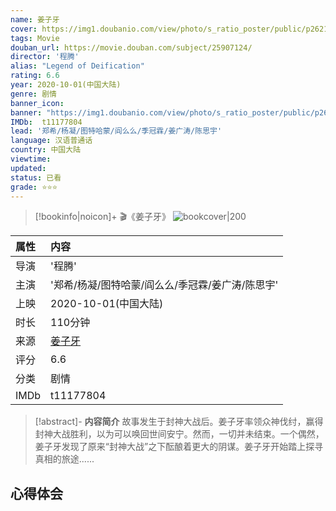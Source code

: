 ```yaml
---
name: 姜子牙
cover: https://img1.doubanio.com/view/photo/s_ratio_poster/public/p2621219978.jpg
tags: Movie
douban_url: https://movie.douban.com/subject/25907124/
director: '程腾'
alias: "Legend of Deification"
rating: 6.6
year: 2020-10-01(中国大陆)
genre: 剧情
banner_icon: 
banner: "https://img1.doubanio.com/view/photo/s_ratio_poster/public/p2621219978.jpg"
IMDb:  t11177804
lead: '郑希/杨凝/图特哈蒙/阎么么/季冠霖/姜广涛/陈思宇' 
language: 汉语普通话 
country: 中国大陆 
viewtime:
updated: 
status: 已看
grade: ⭐️⭐️⭐️
---
```

> [!bookinfo|noicon]+ 🎬《姜子牙》
> ![bookcover|200](https://img1.doubanio.com/view/photo/s_ratio_poster/public/p2621219978.jpg)
>
| 属性 | 内容                                       |
|:---- |:------------------------------------------ |
| 导演 | '程腾'                         |
| 主演 | '郑希/杨凝/图特哈蒙/阎么么/季冠霖/姜广涛/陈思宇'                             |
| 上映 | 2020-10-01(中国大陆)                             |
| 时长 | 110分钟                   |
| 来源 | [姜子牙](https://movie.douban.com/subject/25907124/) |
| 评分 | 6.6                           |
| 分类 | 剧情                            |
| IMDb | t11177804                             | 

> [!abstract]- **内容简介**
>  故事发生于封神大战后。姜子牙率领众神伐纣，赢得封神大战胜利，以为可以唤回世间安宁。然而，一切并未结束。一个偶然，姜子牙发现了原来“封神大战”之下酝酿着更大的阴谋。姜子牙开始踏上探寻真相的旅途......
>  
## 心得体会
